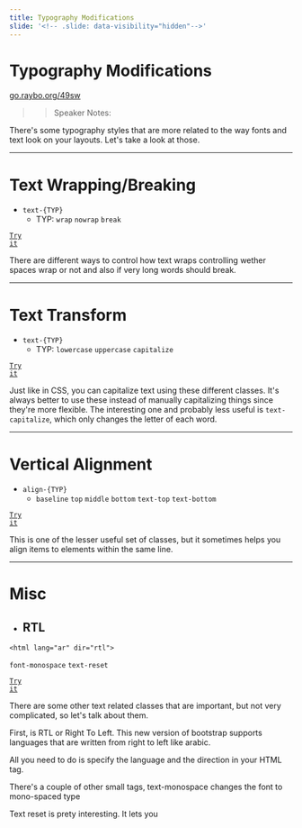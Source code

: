 ```yaml
---
title: Typography Modifications
slide: '<!-- .slide: data-visibility="hidden"-->'
---
```


<!-- .slide: data-state="layout-title" class="bg-dark"-->

# Typography Modifications

<div class="slide-link"><a href="https://go.raybo.org/49sw"><i class="fab fa-slideshare"></i> go.raybo.org/49sw</a></div>

> > Speaker Notes:

There's some typography styles that are more related to the way fonts and text look on your layouts. Let's take a look at those.

---

<!-- .slide: data-state="layout-code-list" -->

# Text Wrapping/Breaking

- `text-{TYP}`
  - TYP: `wrap` `nowrap` `break`

<a href="https://codepen.io/planetoftheweb/pen/wvgqMEV" target="_blank"><code class="code-royal">Try it</code></a>

> >

There are different ways to control how text wraps controlling wether spaces wrap or not and also if very long words should break.

---

<!-- .slide: data-state="layout-code-list" -->

# Text Transform

- `text-{TYP}`
  - TYP: `lowercase` `uppercase` `capitalize`

<a href="https://codepen.io/planetoftheweb/pen/VwPzegG" target="_blank"><code class="code-royal">Try it</code></a>

> >

Just like in CSS, you can capitalize text using these different classes. It's always better to use these instead of manually capitalizing things since they're more flexible. The interesting one and probably less useful is `text-capitalize`, which only changes the letter of each word.

---

<!-- .slide: data-state="layout-code-list" -->

# Vertical Alignment

- `align-{TYP}`
  - `baseline` `top` `middle` `bottom` `text-top` `text-bottom`

<a href="https://codepen.io/planetoftheweb/pen/xxgLVzm" target="_blank"><code class="code-royal">Try it</code></a>

> >

This is one of the lesser useful set of classes, but it sometimes helps you align items to elements within the same line.

---

<!-- .slide: data-state="layout-code-list" -->

# Misc

- ## RTL

```
<html lang="ar" dir="rtl">
```

`font-monospace` `text-reset`

<a href="https://codepen.io/planetoftheweb/pen/LYxjNPB" target="_blank"><code class="code-royal">Try it</code></a>

> >

There are some other text related classes that are important, but not very complicated, so let's talk about them.

First, is RTL or Right To Left. This new version of bootstrap supports languages that are written from right to left like arabic.

All you need to do is specify the language and the direction in your HTML tag.

There's a couple of other small tags, text-monospace changes the font to mono-spaced type

Text reset is prety interesting. It lets you
